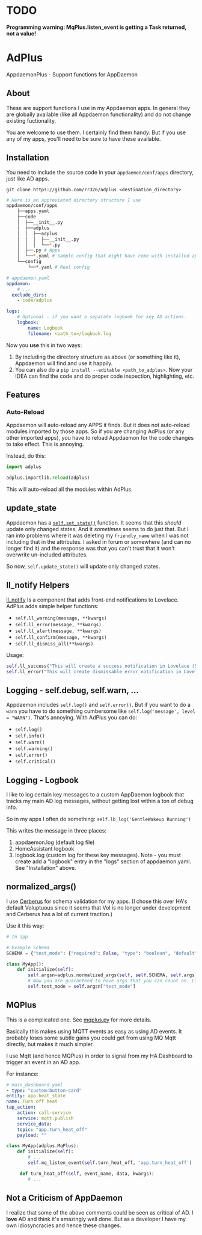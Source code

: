 # TODO
**Programming warning: MqPlus.listen_event is getting a Task returned, not a value!**

# AdPlus
AppdaemonPlus - Support functions for AppDaemon

## About
These are support functions I use in my Appdaemon apps. In general they 
are globally available (like all Appdaemon functionality) and do not change
existing fuctionality.

You are welcome to use them. I certainly find them handy. But if you use any of my apps, you'll need to be sure to have these available.

## Installation
You need to include the source code in your `appdaemon/conf/apps` directory, just like AD apps. 

```
git clone https://github.com/rr326/adplus <destination_directory>
```

```bash
# Here is an appreviated directory structure I use
appdaemon/conf/apps
    ├──apps.yaml
    ├──code
    │  ├──__init__.py
    │  ├──adplus
    │  │  ├──adplus
    │  │  │  ├──__init__.py
    │  │  │  └──*.py
    │  ├──.py # Apps
    │  └──*.yaml # Sample config that might have come with installed apps
    └──config
        └──*.yaml # Real config
```

```yaml
# appdaemon.yaml
appdamon:
    # ...
  exclude_dirs:
    - code/adplus

logs:
    # Optional - if you want a separate logbook for key AD actions.
    logbook:
        name: Logbook
        filename: <path_to>/logbook.log

```

Now you **use** this in two ways:
1. By including the directory structure as above (or something like it), Appdaemon will find and use it happily.
2. You can also do a `pip install --editable <path_to_adplus>`. Now your IDEA can find the code and do proper code inspection, highlighting, etc. 



## Features

### Auto-Reload
Appdaemon will auto-reload any APPS it finds. But it does not auto-reload modules imported by those apps.
So if you are changing AdPlus (or any other imported apps), you have to reload Appdaemon for the code changes
to take effect. This is annoying.

Instead, do this:

```python
import adplus

adplus.importlib.reload(adplus)
```
This will auto-reload all the modules within AdPlus.
## update_state
Appdaemon has a [`self.set_state()`](https://appdaemon.readthedocs.io/en/latest/AD_API_REFERENCE.html#appdaemon.adapi.ADAPI.set_state) function. It seems that this *should* update only changed states. And it *sometimes* seems to do just that. But I ran into problems where it was deleting my `friendly_name` when I was not including that in the attributes. I asked in forum or somewhere (and can no longer find it) and the response was that you can't trust that it won't overwrite un-included attributes.

So now, `self.update_state()` will update only changed states.

## ll_notify Helpers
[ll_notify](https://github.com/rr326/ha_ll_notify) Is a component that adds front-end notifications to Lovelace. AdPlus adds simple helper functions:
* `self.ll_warning(message, **kwargs)`
* `self.ll_error(message, **kwargs)`
* `self.ll_alert(message, **kwargs)`
* `self.ll_confirm(message, **kwargs)`
* `self.ll_dismiss_all(**kwargs)`

Usage:
```python
self.ll_success("This will create a success notification in Lovelace (5 secs)")
self.ll_error("This will create dismissable error notification in Lovelace", wait=0)
```

## Logging - self.debug, self.warn, ...
Appdaemon includes `self.log()` and `self.error()`. But if you want to do a `warn` you have to do something cumbersome like `self.log('message', level = "WARN")`. That's annoying.  With AdPlus you can do:
* `self.log()`
* `self.info()`
* `self.warn()`
* `self.warning()`
* `self.error()`
* `self.critical()`

## Logging - Logbook
I like to log certain key messages to a custom AppDaemon logbook that tracks my main AD log messages, without getting lost within a ton of debug info.

So in my apps I often do something: `self.lb_log('GentleWakeup Running')`

This writes the message in three places:

1. appdaemon.log (default log file)
2. HomeAssistant logbook
3. logbook.log (custom log for these key messages). Note - you must create add a "logbook" entry in the "logs" section of appdaemon.yaml. See "Installation" above.

## normalized_args()
I use [Cerberus](https://docs.python-cerberus.org/en/stable/index.html) for schema validation for my apps. (I chose this over HA's default Voluptuous since it seems that Vol is no longer under development and Cerberus has a lot of current traction.)

Use it this way:

```python
# In app

# Example Schema
SCHEMA = {"test_mode": {"required": False, "type": "boolean", "default": False}}

class MyApp():
    def initialize(self):
        self.argsn=adplus.normalized_args(self, self.SCHEMA, self.args, debug=False)
        # Now you are guaranteed to have args that you can count on. Like:
        self.test_mode = self.argsn["test_mode"]

```

## MQPlus
This is a complicated one. See [mqplus.py](./mqplus.py) for more details.

Basically this makes using MQTT events as easy as using AD events.  It probably loses 
some subtle gains you could get from using MQ Mqtt directly, but makes it much simpler. 

I use Mqtt (and hence MQPlus) in order to signal from my HA Dashboard to trigger an event in an AD app.

For instance:
```yaml
# main_dashboard.yaml
- type: "custom:button-card"
entity: app.heat_state
name: Turn off heat
tap_action:
    action: call-service
    service: mqtt.publish
    service_data:
    topic: "app.turn_heat_off"
    payload: ""
```

```python
class MyApp(adplus.MqPlus):
    def initialize(self):
        # ...
        self.mq_listen_event(self.turn_heat_off, 'app.turn_heat_off')

     def turn_heat_off(self, event_name, data, kwargs): 
        # ...
```

## Not a Criticism of AppDaemon
I realize that some of the above comments could be seen as critical of AD. I **love** AD and think it's amazingly well done. But as a developer I have my own idiosyncracies and hence these changes. 
